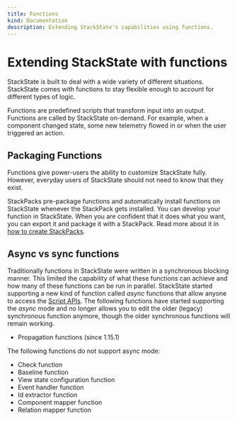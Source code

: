 ```yaml
---
title: Functions
kind: Documentation
description: Extending StackState's capabilities using functions.
---
```


# Extending StackState with functions

StackState is built to deal with a wide variety of different situations. StackState comes with functions to stay flexible enough to account for different types of logic.

Functions are predefined scripts that transform input into an output. Functions are called by StackState on-demand. For example, when a component changed state, some new telemetry flowed in or when the user triggered an action.

## Packaging Functions

Functions give power-users the ability to customize StackState fully. However, everyday users of StackState should not need to know that they exist.

StackPacks pre-package functions and automatically install functions on StackState whenever the StackPack gets installed. You can develop your function in StackState. When you are confident that it does what you want, you can export it and package it with a StackPack. Read more about it in [how to create StackPacks](/stackpacks/about-stackpacks).

## Async vs sync functions

Traditionally functions in StackState were written in a synchronous blocking manner. This limited the capability of what these functions can achieve and how many of these functions can be run in parallel. StackState started supporting a new kind of function called _async_ functions that allow anyone to access the [Script APIs](scripting/). The following functions have started supporting the _async_ mode and no longer allows you to edit the older \(legacy\) synchronous function anymore, though the older synchronous functions will remain working.

* Propagation functions \(since 1.15.1\)

The following functions do not support async mode:

* Check function
* Baseline function
* View state configuration function
* Event handler function
* Id extractor function
* Component mapper function
* Relation mapper function
